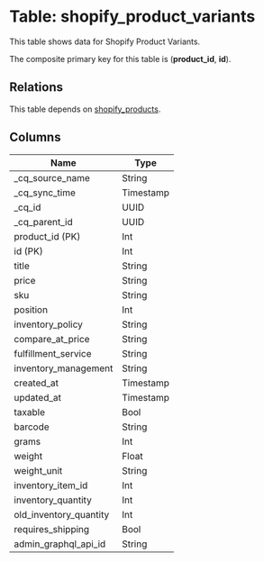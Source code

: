 # Table: shopify_product_variants

This table shows data for Shopify Product Variants.

The composite primary key for this table is (**product_id**, **id**).

## Relations

This table depends on [shopify_products](shopify_products).

## Columns

| Name          | Type          |
| ------------- | ------------- |
|_cq_source_name|String|
|_cq_sync_time|Timestamp|
|_cq_id|UUID|
|_cq_parent_id|UUID|
|product_id (PK)|Int|
|id (PK)|Int|
|title|String|
|price|String|
|sku|String|
|position|Int|
|inventory_policy|String|
|compare_at_price|String|
|fulfillment_service|String|
|inventory_management|String|
|created_at|Timestamp|
|updated_at|Timestamp|
|taxable|Bool|
|barcode|String|
|grams|Int|
|weight|Float|
|weight_unit|String|
|inventory_item_id|Int|
|inventory_quantity|Int|
|old_inventory_quantity|Int|
|requires_shipping|Bool|
|admin_graphql_api_id|String|